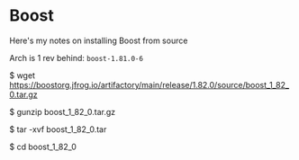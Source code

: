 Boost
=====

Here's my notes on installing Boost from source

Arch is 1 rev behind:  `boost-1.81.0-6`

$ wget https://boostorg.jfrog.io/artifactory/main/release/1.82.0/source/boost_1_82_0.tar.gz

$ gunzip boost_1_82_0.tar.gz 

$ tar -xvf boost_1_82_0.tar

$ cd boost_1_82_0

